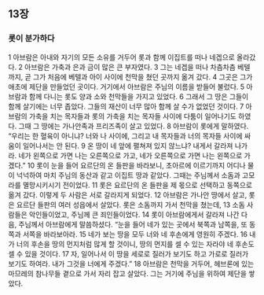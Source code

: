 ## 13장
### 롯이 분가하다
1 아브람은 아내와 자기의 모든 소유를 거두어 롯과 함께 이집트를 떠나 네겝으로 올라갔다.
2 아브람은 가축과 은과 금이 많은 큰 부자였다.
3 그는 네겝을 떠나 차츰차츰 베텔까지, 곧 그가 처음에 베텔과 아이 사이에 천막을 쳤던 곳까지 옮겨 갔다.
4 그곳은 그가 애초에 제단을 만들었던 곳이다. 거기에서 아브람은 주님의 이름을 받들어 불렀다.
5 아브람과 함께 다니는 롯도 양과 소와 천막들을 가지고 있었다.
6 그래서 그 땅은 그들이 함께 살기에는 너무 좁았다. 그들의 재산이 너무 많아 함께 살 수가 없었던 것이다.
7 아브람의 가축을 치는 목자들과 롯의 가축을 치는 목자들 사이에 다툼이 일어나기도 하였다. 그때 그 땅에는 가나안족과 프리즈족이 살고 있었다.
8 아브람이 롯에게 말하였다. “우리는 한 혈육이 아니냐? 너와 나 사이에, 그리고 내 목자들과 너의 목자들 사이에 싸움이 일어나서는 안 된다.
9 온 땅이 네 앞에 펼쳐져 있지 않느냐? 내게서 갈라져 나가라. 네가 왼쪽으로 가면 나는 오른쪽으로 가고, 네가 오른쪽으로 가면 나는 왼쪽으로 가겠다.”
10 롯이 눈을 들어 요르단의 온 들판을 바라보니, 초아르에 이르기까지 어디나 물이 넉넉하여 마치 주님의 동산과 같고 이집트 땅과 같았다. 그때는 주님께서 소돔과 고모라를 멸망시키시기 전이었다.
11 롯은 요르단의 온 들판을 제 몫으로 선택하고 동쪽으로 옮겨 갔다. 이렇게 두 사람은 서로 갈라지게 되었다.
12 아브람은 가나안 땅에서 살고, 롯은 요르단 들판의 여러 성읍에서 살았다. 롯은 소돔까지 가서 천막을 쳤는데,
13 소돔 사람들은 악인들이었고, 주님께 큰 죄인들이었다.
14 롯이 아브람에게서 갈라져 나간 다음, 주님께서 아브람에게 말씀하셨다. “눈을 들어 네가 있는 곳에서 북쪽과 남쪽을, 또 동쪽과 서쪽을 바라보아라.
15 네가 보는 땅을 모두 너와 네 후손에게 영원히 주겠다.
16 내가 너의 후손을 땅의 먼지처럼 많게 할 것이니, 땅의 먼지를 셀 수 있는 자라야 네 후손도 셀 수 있을 것이다.
17 자, 일어나서 이 땅을 세로로 질러가 보기도 하고 가로로 질러가 보기도 하여라. 내가 그것을 너에게 주겠다.”
18 아브람은 천막을 거두어, 헤브론에 있는 마므레의 참나무들 곁으로 가서 자리 잡고 살았다. 그는 거기에 주님을 위하여 제단을 쌓았다.
